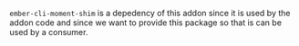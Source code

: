 `ember-cli-moment-shim` is a depedency of this addon since it is used by the addon code and since we want to provide this package so that is can be used by a consumer.